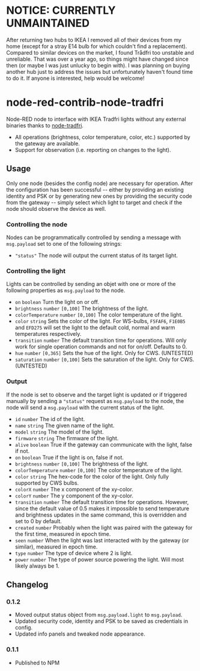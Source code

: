# NOTICE: CURRENTLY UNMAINTAINED

After returning two hubs to IKEA I removed all of their devices from my home (except for a stray E14 bulb for which couldn't find a replacement). Compared to similar devices on the market, I found Trådfri too unstable and unreliable. That was over a year ago, so things might have changed since then (or maybe I was just unlucky to begin with). I was planning on buying another hub just to address the issues but unfortunately haven't found time to do it. If anyone is interested, help would be welcome!

# node-red-contrib-node-tradfri

Node-RED node to interface with IKEA Tradfri lights without any external binaries thanks to [node-tradfri](https://github.com/AlCalzone/node-tradfri-client).

* All operations (brightness, color temperature, color, etc.) supported by the gateway are available.
* Support for observation (i.e. reporting on changes to the light).

## Usage
Only one node (besides the config node) are necessary for operation. After the configuration has been successful -- either by providing an existing identity and PSK or by generating new ones by providing the security code from the gateway -- simply select which light to target and check if the node should observe the device as well.

### Controlling the node
Nodes can be programmatically controlled by sending a message with `msg.payload` set to one of the following strings:
* `"status"` The node will output the current status of its target light.

### Controlling the light
Lights can be controlled by sending an objet with one or more of the following properties as `msg.payload` to the node.
* `on` `boolean` Turn the light on or off.
* `brightness` `number` `[0,100]` The brightness of the light.
* `colorTemperature` `number` `[0,100]` The color temperature of the light.
* `color` `string` Sets the color of the light. For WS-bulbs, `F5FAF6`, `F1E0B5` and `EFD275` will set the light to the default cold, normal and warm temperatures respectively.
* `transition` `number` The default transition time for operations. Will only work for single operation commands and not for on/off. Defaults to 0. 
* `hue` `number` `[0,365]` Sets the hue of the light. Only for CWS. (UNTESTED)
* `saturation` `number` `[0,100]` Sets the saturation of the light. Only for CWS. (UNTESTED)

### Output
If the node is set to observe and the target light is updated or if triggered manually by sending a `"status"` request as `msg.payload` to the node, the node will send a `msg.payload` with the current status of the light.
* `id` `number` The id of the light.
* `name` `string` The given name of the light.
* `model` `string` The model of the light.
* `firmware` `string` The firmware of the light.
* `alive` `boolean` True if the gateway can communicate with the light, false if not.
* `on` `boolean` True if the light is on, false if not.
* `brightness` `number` `[0,100]` The brightness of the light.
* `colorTemperature` `number` `[0,100]` The color temperature of the light.
* `color` `string` The hex-code for the color of the light. Only fully supported by CWS bulbs.
* `colorX` `number` The x component of the xy-color.
* `colorY` `number` The y component of the xy-color.
* `transition` `number` The default transition time for operations. However, since the default value of 0.5 makes it impossible to send temperature and brightness updates in the same command, this is overridden and set to 0 by default.
* `created` `number` Probably when the light was paired with the gateway for the first time, measured in epoch time.
* `seen` `number` When the light was last interacted with by the gateway (or similar), measured in epoch time.
* `type` `number` The type of device where 2 is light.
* `power` `number` The type of power source powering the light. Will most likely always be 1.

## Changelog

### 0.1.2
* Moved output status object from `msg.payload.light` to `msg.payload`.
* Updated security code, identity and PSK to be saved as credentials in config.
* Updated info panels and tweaked node appearance.

### 0.1.1
* Published to NPM
